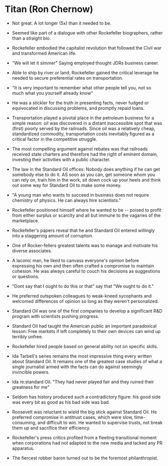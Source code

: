 # Titan (Ron Chernow)

- Not great. A lot longer (5x) than it needed to be.

- Seemed like part of a dialogue with other Rockefeller biographers, rather than a straight bio.

- Rockefeller embodied the capitalist revolution that followed the Civil war and transformed American life.

- "We will let it simmer" Saying employed thought JDRs business career.

- Able to ship by river or land, Rockefeller gained the critical leverage he needed to secure preferential rates on transportation.

- "It is very important to remember what other people tell you, not so much what you yourself already know"

- He was a stickler for the truth in presenting facts, never fudged or equivocated in discussing problems, and promptly repaid loans.

- Transportation played a pivotal place in the petroleum business for a simple reason: oil was discovered in a distant inaccessible spot that was (first) poorly served by the railroads. Since oil was a relatively cheap, standardized commodity, transportation costs inevitably figured as a critical factor in the competitive struggle.

- The most compelling argument against rebates was that railroads received state charters and therefore had the right of eminent domain, investing their activities with a public character.

- The law in the Standard Oil offices: Nobody does anything if he can get somebody else to do it. AS soon as you can, get someone whom you can rely on, train him in the work, sit down cock up your heels and think out some way for Standard Oil to make some money.

- "A young man who wants to succeed in business does not require chemistry of physics. He can always hire scientists."

- Rockefeller positioned himself where he wanted to be -- poised to profit from either surplus or scarcity and all but immune to the vagaries of the marketplace.

- Rockefeller's papers reveal that he and Standard Oil entered willingly into a staggering amount of corruption.

- One of Rocker-fellers greatest talents was to manage and motivate his diverse associates.

- A laconic man, he liked to canvass everyone's opinion before expressing his own and then often crafted a compromise to maintain cohesion. He was always careful to couch his decisions as suggestions or questions.

- "Dont say that I ought to do this or that"  say that "We ought to do it."

- He preferred outspoken colleagues to weak-kneed sycophants and welcomed differences of opinion so long as they weren't personalized.

- Standard Oil was one of the first companies to develop a significant R&D program with scientists pushing progress. 

- Standard Oil had taught the American public an important paradoxical lesson: Free markets if left completely to their own devices can wind up terribly unfree.

- Rockefeller hired people based on general ability not on specific skills.

- Ida Tarbell's series remains the most impressive thing every written about Standard Oil. It remains one of the greatest case studies of what a single journalist armed with the facts can do against seemingly invincible powers.

- Ida re:standard Oil. "They had never played fair and they ruined their greatness for me"

- Seldom has history produced such a contradictory figure: his good side was every bit as good as his bad side was bad.

- Roosevelt was reluctant to wield the big stick against Standard Oil. He preferred compromise in antitrust cases, which were slow, time-consuming, and difficult to win. He wanted to supervise trusts, not break them up and sacrifice their efficiency.

- Rockefeller's press critics profited from a fleeting transitional moment when corporations had not adapted to the new media and lacked any PR apparatus.

- The fiercest robber baron turned out to be the foremost philanthropist.